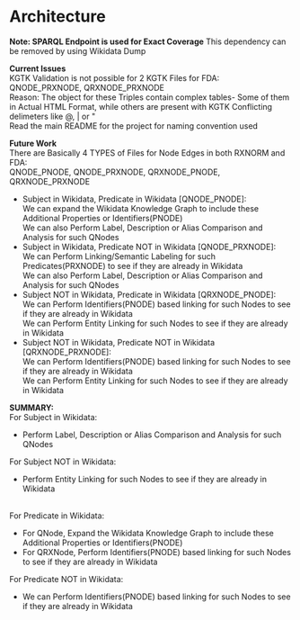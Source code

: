# **Architecture**
**Note: SPARQL Endpoint is used for Exact Coverage**
This dependency can be removed by using Wikidata Dump

**Current Issues**<br>
KGTK Validation is not possible for 2 KGTK Files for FDA: <br>
QNODE_PRXNODE, QRXNODE_PRXNODE<br>
Reason: The object for these Triples contain complex tables- Some of them in Actual HTML Format, while others are present with KGTK Conflicting delimeters like @, | or "<br>
Read the main README for the project for naming convention used<br>

**Future Work**<br>
There are Basically 4 TYPES of Files for Node Edges in both RXNORM and FDA:<br>
		QNODE_PNODE, QNODE_PRXNODE, QRXNODE_PNODE, QRXNODE_PRXNODE<br>
*   Subject in Wikidata, Predicate in Wikidata [QNODE_PNODE]: <br>
		We can expand the Wikidata Knowledge Graph to include these Additional Properties or Identifiers(PNODE)<br>
		We can also Perform Label, Description or Alias Comparison and Analysis for such QNodes<br>
*   Subject in Wikidata, Predicate NOT in Wikidata [QNODE_PRXNODE]: <br>
		We can Perform Linking/Semantic Labeling for such Predicates(PRXNODE) to see if they are already in Wikidata<br>
		We can also Perform Label, Description or Alias Comparison and Analysis for such QNodes<br>
*   Subject NOT in Wikidata, Predicate in Wikidata [QRXNODE_PNODE]: <br>
		We can Perform Identifiers(PNODE) based linking for such Nodes to see if they are already in Wikidata<br>
		We can Perform Entity Linking for such Nodes to see if they are already in Wikidata<br>
*   Subject NOT in Wikidata, Predicate NOT in Wikidata [QRXNODE_PRXNODE]: <br>
		We can Perform Identifiers(PNODE) based linking for such Nodes to see if they are already in Wikidata<br>
		We can Perform Entity Linking for such Nodes to see if they are already in Wikidata<br>

**SUMMARY:**<br>
For Subject in Wikidata: 
*	Perform Label, Description or Alias Comparison and Analysis for such QNodes<br>

For Subject NOT in Wikidata: 
*	Perform Entity Linking for such Nodes to see if they are already in Wikidata<br><br>

For Predicate in Wikidata: 
* 	For QNode, Expand the Wikidata Knowledge Graph to include these Additional Properties or Identifiers(PNODE)<br>
*	For QRXNode, Perform Identifiers(PNODE) based linking for such Nodes to see if they are already in Wikidata<br>

For Predicate NOT in Wikidata:
*	We can Perform Identifiers(PNODE) based linking for such Nodes to see if they are already in Wikidata<br>
